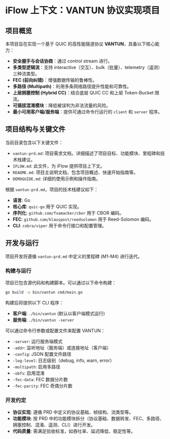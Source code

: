 # iFlow 上下文：VANTUN 协议实现项目

## 项目概览

本项目旨在实现一个基于 QUIC 的高性能隧道协议 **VANTUN**，具备以下核心能力：

* **安全握手与会话协商**：通过 control stream 进行。
* **多类型逻辑流**：支持 interactive（交互）、bulk（批量）、telemetry（遥测）三种流类型。
* **FEC (前向纠错)**：增强数据传输的鲁棒性。
* **多路径 (Multipath)**：利用多条网络路径提升性能和可靠性。
* **上层拥塞控制 (Hybrid CC)**：结合底层 QUIC CC 和上层 Token-Bucket 限流。
* **可插拔混淆模块**：降低被误判为非法流量的风险。
* **最小可用客户端/服务端**：提供可通过命令行运行的 `client` 和 `server` 程序。

## 项目结构与关键文件

当前目录包含以下关键文件：

* `vantun-prd.md`: 项目需求文档，详细描述了项目目标、功能模块、里程碑和技术栈建议。
* `IFLOW.md`: 此文件，为 iFlow 提供项目上下文。
* `README.md`: 项目主说明文档，包含项目概述、快速开始指南等。
* `DEMOGUIDE.md`: 详细的使用示例和操作指南。

根据 `vantun-prd.md`，项目的技术栈建议如下：

* **语言**: Go
* **核心库**: `quic-go` 用于 QUIC 实现。
* **序列化**: `github.com/fxamacker/cbor` 用于 CBOR 编码。
* **FEC**: `github.com/klauspost/reedsolomon` 用于 Reed-Solomon 编码。
* **CLI**: `cobra/viper` 用于命令行接口和配置管理。

## 开发与运行

项目开发将遵循 `vantun-prd.md` 中定义的里程碑 (M1-M4) 进行迭代。

### 构建与运行

项目已包含源代码和构建脚本。可以通过以下命令构建：

```bash
go build -o bin/vantun cmd/main.go
```

构建后将提供以下 CLI 程序：

* **客户端**: `./bin/vantun` (默认以客户端模式运行)
* **服务端**: `./bin/vantun -server`

可以通过命令行参数或配置文件来配置 VANTUN：

* `-server`: 运行服务端模式
* `-addr`: 监听地址（服务端）或连接地址（客户端）
* `-config`: JSON 配置文件路径
* `-log-level`: 日志级别（debug, info, warn, error）
* `-multipath`: 启用多路径
* `-obfs`: 启用混淆
* `-fec-data`: FEC 数据分片数
* `-fec-parity`: FEC 奇偶分片数

### 开发约定

* **协议实现**: 遵循 PRD 中定义的协议基础、帧结构、流类型等。
* **功能模块**: 按 PRD 中的功能模块拆分（协议基础、数据转发、FEC、多路径、拥塞控制、混淆、遥测、CLI）进行开发。
* **代码质量**: 需满足验收标准，如吞吐率、延迟降低、稳定性等。